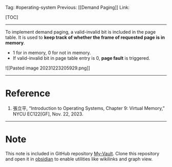 Tag: #operating-system 
Previous: [[Demand Paging]]
Link: 

[TOC]

---

To implement demand paging, a valid-invalid bit is included in the page table. It is used to **keep track of whether the frame of requested page is in memory**.

- $1$ for in memory, $0$ for not in memory.
- If valid-invalid bit in page table entry is $0$, **page fault** is triggered.

![[Pasted image 20231223205929.png]]

---

# Reference

1. 張立平, “Introduction to Operating Systems, Chapter 9: Virtual Memory,” NYCU EC122[GF], Nov. 22, 2023.

---

# Note

This note is included in GitHub repository [My-Vault](https://github.com/LittleD3092/My-Vault.git). Clone this repository and open it in [obsidian](https://obsidian.md/) to enable utilities like wikilinks and graph view.